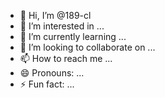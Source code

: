 - 👋 Hi, I’m @189-cl
- 👀 I’m interested in ...
- 🌱 I’m currently learning ...
- 💞️ I’m looking to collaborate on ...
- 📫 How to reach me ...
- 😄 Pronouns: ...
- ⚡ Fun fact: ...

<!---
189-cl/189-cl Welcome with me here in my application that I created, which I seek to help people develop their businesses and creativity. I hope that everyone will take care of me in my application. I hope that I will be up to your expectations. My greetings to you from Aliis a fixed
✨ special ✨ repository because its `README.md` (this file) appears on your GitHub profile.
You can click the Preview link to take a look at your changes.
--->
